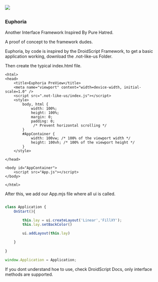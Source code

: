 
<img src="https://drive.google.com/uc?export=view&id=1Xj6p9AcVqbzp3CYfqCw8DBWeBt8y89Rk">

##

### Euphoria 

Another Interface Framework Inspired By Pure Hatred.

A proof of concept to the framework dudes.


Euphoria, by code is inspired by the DroidScript Framework, to get a basic application working, 
download the .not-like-us Folder.

Then create the typical index.html file.

```html<!DOCTYPE html>
<html>
<head>
    <title>Euphoria PreView</title>
    <meta name="viewport" content="width=device-width, initial-scale=1.0" />
    <script src=".not-like-us/index.js"></script>
    <style>
        body, html {
            width: 100%;
            height: 100%;
            margin: 0;
            padding: 0;
             /* Prevent horizontal scrolling */
        }
        #AppContainer {
            width: 100vw; /* 100% of the viewport width */
            height: 100vh; /* 100% of the viewport height */
        }
    </style>

</head>

<body id="AppContainer">
    <script src="App.js"></script>
</body>

</html>
```

After this, we add our App.mjs file where all ui is called.

```javascript

class Application {
	OnStart(){

		this.lay = ui.createLayout('Linear','FillXY');
		this.lay.setBackColor()

		ui.addLayout(this.lay)

	}
	
}

window.Application = Application;
```

If you dont understand hoe to use, check DroidScript Docs, only interface methods are supported.
